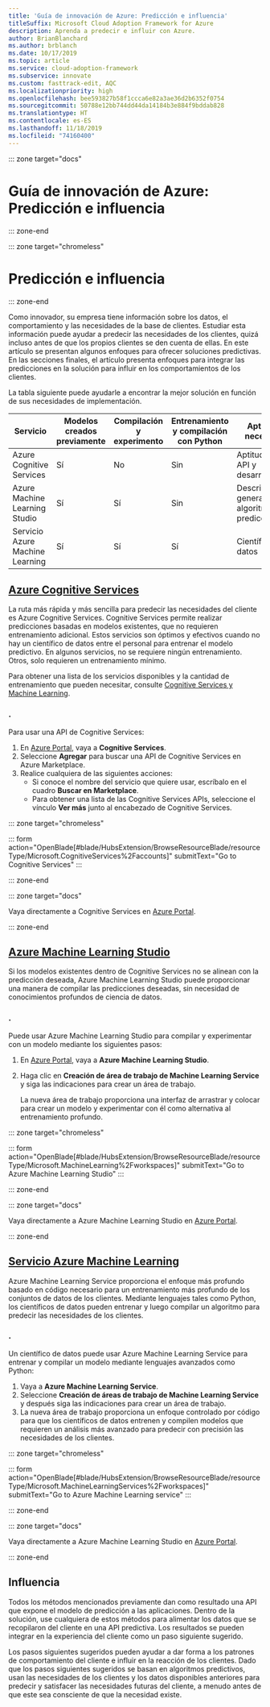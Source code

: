 ```yaml
---
title: 'Guía de innovación de Azure: Predicción e influencia'
titleSuffix: Microsoft Cloud Adoption Framework for Azure
description: Aprenda a predecir e influir con Azure.
author: BrianBlanchard
ms.author: brblanch
ms.date: 10/17/2019
ms.topic: article
ms.service: cloud-adoption-framework
ms.subservice: innovate
ms.custom: fasttrack-edit, AQC
ms.localizationpriority: high
ms.openlocfilehash: bee593827b58f1ccca6e82a3ae36d2b6352f0754
ms.sourcegitcommit: 50788e12bb744dd44da14184b3e884f9bddab828
ms.translationtype: HT
ms.contentlocale: es-ES
ms.lasthandoff: 11/18/2019
ms.locfileid: "74160400"
---
```

::: zone target="docs"

# <a name="azure-innovation-guide-predict-and-influence"></a>Guía de innovación de Azure: Predicción e influencia

::: zone-end

::: zone target="chromeless"

# <a name="predict-and-influence"></a>Predicción e influencia

::: zone-end

Como innovador, su empresa tiene información sobre los datos, el comportamiento y las necesidades de la base de clientes. Estudiar esta información puede ayudar a predecir las necesidades de los clientes, quizá incluso antes de que los propios clientes se den cuenta de ellas. En este artículo se presentan algunos enfoques para ofrecer soluciones predictivas. En las secciones finales, el artículo presenta enfoques para integrar las predicciones en la solución para influir en los comportamientos de los clientes.

La tabla siguiente puede ayudarle a encontrar la mejor solución en función de sus necesidades de implementación.

|Servicio  |Modelos creados previamente  |Compilación y experimento  |Entrenamiento y compilación con Python|Aptitudes necesarias|
|---------|---------|---------|---------|---------|
|Azure Cognitive Services|Sí|No|Sin|Aptitudes de API y desarrolladores|
|Azure Machine Learning Studio|Sí|Sí|Sin|Descripción general de los algoritmos de predicción|
|Servicio Azure Machine Learning|Sí|Sí|Sí|Científico de datos|

## <a name="azure-cognitive-servicestabcognitiveservices"></a>[Azure Cognitive Services](#tab/CognitiveServices)

La ruta más rápida y más sencilla para predecir las necesidades del cliente es Azure Cognitive Services. Cognitive Services permite realizar predicciones basadas en modelos existentes, que no requieren entrenamiento adicional. Estos servicios son óptimos y efectivos cuando no hay un científico de datos entre el personal para entrenar el modelo predictivo. En algunos servicios, no se requiere ningún entrenamiento. Otros, solo requieren un entrenamiento mínimo.

Para obtener una lista de los servicios disponibles y la cantidad de entrenamiento que pueden necesitar, consulte [Cognitive Services y Machine Learning](https://docs.microsoft.com/azure/cognitive-services/cognitive-services-and-machine-learning#service-requirements-for-the-data-model).

### <a name="action"></a>.

Para usar una API de Cognitive Services:

1. En [Azure Portal](https://portal.azure.com/#blade/HubsExtension/BrowseResourceBlade/resourceType/Microsoft.CognitiveServices%2Faccounts), vaya a **Cognitive Services**.
2. Seleccione **Agregar** para buscar una API de Cognitive Services en Azure Marketplace.
3. Realice cualquiera de las siguientes acciones:
   - Si conoce el nombre del servicio que quiere usar, escríbalo en el cuadro **Buscar en Marketplace**.
   - Para obtener una lista de las Cognitive Services APIs, seleccione el vínculo **Ver más** junto al encabezado de Cognitive Services.

::: zone target="chromeless"

<!-- markdownlint-disable DOCSMD001 -->

::: form action="OpenBlade[#blade/HubsExtension/BrowseResourceBlade/resourceType/Microsoft.CognitiveServices%2Faccounts]" submitText="Go to Cognitive Services" :::

<!-- markdownlint-enable DOCSMD001 -->

::: zone-end

::: zone target="docs"

Vaya directamente a Cognitive Services en [Azure Portal](https://portal.azure.com/#blade/HubsExtension/BrowseResourceBlade/resourceType/Microsoft.CognitiveServices%2Faccounts).

::: zone-end

## <a name="azure-machine-learning-studiotabmachinelearningstudio"></a>[Azure Machine Learning Studio](#tab/MachineLearningStudio)

Si los modelos existentes dentro de Cognitive Services no se alinean con la predicción deseada, Azure Machine Learning Studio puede proporcionar una manera de compilar las predicciones deseadas, sin necesidad de conocimientos profundos de ciencia de datos.

<!-- markdownlint-disable MD024 -->

### <a name="action"></a>.

Puede usar Azure Machine Learning Studio para compilar y experimentar con un modelo mediante los siguientes pasos:

1. En [Azure Portal](https://portal.azure.com/#blade/HubsExtension/BrowseResourceBlade/resourceType/Microsoft.MachineLearning%2Fworkspaces), vaya a **Azure Machine Learning Studio**.
2. Haga clic en **Creación de área de trabajo de Machine Learning Service** y siga las indicaciones para crear un área de trabajo.

   La nueva área de trabajo proporciona una interfaz de arrastrar y colocar para crear un modelo y experimentar con él como alternativa al entrenamiento profundo.

::: zone target="chromeless"

<!-- markdownlint-disable DOCSMD001 -->

::: form action="OpenBlade[#blade/HubsExtension/BrowseResourceBlade/resourceType/Microsoft.MachineLearning%2Fworkspaces]" submitText="Go to Azure Machine Learning Studio" :::

<!-- markdownlint-enable DOCSMD001 -->

::: zone-end

::: zone target="docs"

Vaya directamente a Azure Machine Learning Studio en [Azure Portal](https://portal.azure.com/#blade/HubsExtension/BrowseResourceBlade/resourceType/Microsoft.MachineLearning%2Fworkspaces).

::: zone-end

## <a name="azure-machine-learning-servicetabmachinelearningservice"></a>[Servicio Azure Machine Learning](#tab/MachineLearningService)

Azure Machine Learning Service proporciona el enfoque más profundo basado en código necesario para un entrenamiento más profundo de los conjuntos de datos de los clientes. Mediante lenguajes tales como Python, los científicos de datos pueden entrenar y luego compilar un algoritmo para predecir las necesidades de los clientes.

### <a name="action"></a>.

Un científico de datos puede usar Azure Machine Learning Service para entrenar y compilar un modelo mediante lenguajes avanzados como Python:

1. Vaya a **Azure Machine Learning Service**.
2. Seleccione **Creación de áreas de trabajo de Machine Learning Service** y después siga las indicaciones para crear un área de trabajo.
3. La nueva área de trabajo proporciona un enfoque controlado por código para que los científicos de datos entrenen y compilen modelos que requieren un análisis más avanzado para predecir con precisión las necesidades de los clientes.

::: zone target="chromeless"

<!-- markdownlint-disable DOCSMD001 -->

::: form action="OpenBlade[#blade/HubsExtension/BrowseResourceBlade/resourceType/Microsoft.MachineLearningServices%2Fworkspaces]" submitText="Go to Azure Machine Learning service" :::

<!-- markdownlint-enable DOCSMD001 -->

::: zone-end

::: zone target="docs"

Vaya directamente a Azure Machine Learning Studio en [Azure Portal](https://portal.azure.com/#blade/HubsExtension/BrowseResourceBlade/resourceType/Microsoft.MachineLearningServices%2Fworkspaces).

::: zone-end

## <a name="influence"></a>Influencia

Todos los métodos mencionados previamente dan como resultado una API que expone el modelo de predicción a las aplicaciones. Dentro de la solución, use cualquiera de estos métodos para alimentar los datos que se recopilaron del cliente en una API predictiva. Los resultados se pueden integrar en la experiencia del cliente como un paso siguiente sugerido.

Los pasos siguientes sugeridos pueden ayudar a dar forma a los patrones de comportamiento del cliente e influir en la reacción de los clientes. Dado que los pasos siguientes sugeridos se basan en algoritmos predictivos, usan las necesidades de los clientes y los datos disponibles anteriores para predecir y satisfacer las necesidades futuras del cliente, a menudo antes de que este sea consciente de que la necesidad existe.
